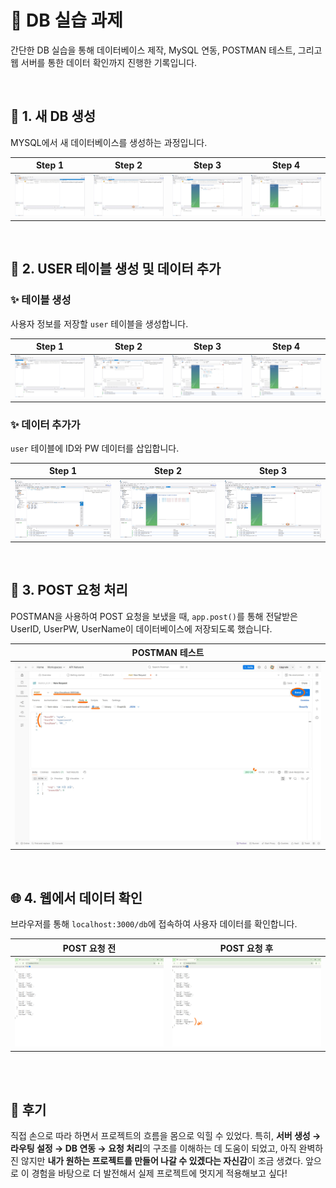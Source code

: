 # 🦁 DB 실습 과제

간단한 DB 실습을 통해 데이터베이스 제작, MySQL 연동, POSTMAN 테스트, 그리고 웹 서버를 통한 데이터 확인까지 진행한 기록입니다.

<br>

## 📂 1. 새 DB 생성

MYSQL에서 새 데이터베이스를 생성하는 과정입니다.

| Step 1 | Step 2 | Step 3 | Step 4 |
|:------:|:------:|:------:|:------:|
|![makeDB1](./README_image/makeDB_1.jpg)|![makeDB2](./README_image/makeDB_2.jpg)|![makeDB3](./README_image/makeDB_3.jpg)|![makeDB4](./README_image/makeDB_4.jpg)|

<br>

## 👾 2. USER 테이블 생성 및 데이터 추가

### ✨ 테이블 생성

사용자 정보를 저장할 `user` 테이블을 생성합니다.

| Step 1 | Step 2 | Step 3 | Step 4 |
|:------:|:------:|:------:|:------:|
|![makeTable1](./README_image/makeTable_1.jpg)|![makeTable2](./README_image/makeTable_2.jpg)|![makeTable3](./README_image/makeTable_3.jpg)|![makeTable4](./README_image/makeTable_4.jpg)|

### ✨ 데이터 추가가

`user` 테이블에 ID와 PW 데이터를 삽입합니다.

| Step 1 | Step 2 | Step 3 |
|:------:|:------:|:------:|
|![addDATA1](./README_image/addDATA_1.jpg)|![addDATA2](./README_image/addDATA_2.jpg)|![addDATA3](./README_image/addDATA_3.jpg)|

<br>

## 📮 3. POST 요청 처리

POSTMAN을 사용하여 POST 요청을 보냈을 때, `app.post()`를 통해 전달받은 UserID, UserPW, UserName이 데이터베이스에 저장되도록 했습니다.

| POSTMAN 테스트 |
|:--------------:|
|![POSTMAN](./README_image/POSTMAN.jpg)|

<br>

## 🌐 4. 웹에서 데이터 확인

브라우저를 통해 `localhost:3000/db`에 접속하여 사용자 데이터를 확인합니다.

| POST 요청 전 | POST 요청 후 |
|:---------------:|:--------------:|
|![get_db_before](./README_image/beforeget_db.png)|![get_db_after](./README_image/afterget_db.jpg)|

<br><br>

## 📝 후기

직접 손으로 따라 하면서 프로젝트의 흐름을 몸으로 익힐 수 있었다. 특히, **서버 생성 → 라우팅 설정 → DB 연동 → 요청 처리**의 구조를 이해하는 데 도움이 되었고, 아직 완벽하진 않지만 **내가 원하는 프로젝트를 만들어 나갈 수 있겠다는 자신감**이 조금 생겼다. 앞으로 이 경험을 바탕으로 더 발전해서 실제 프로젝트에 멋지게 적용해보고 싶다!
